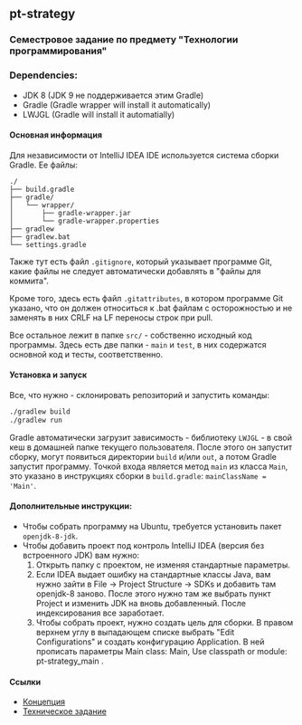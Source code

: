 ## pt-strategy

### Семестровое задание по предмету "Технологии программирования"

### Dependencies:
* JDK 8 (JDK 9 не поддерживается этим Gradle)
* Gradle (Gradle wrapper will install it automatically)
* LWJGL (Gradle will install it automatially)

#### Основная информация
Для независимости от IntelliJ IDEA IDE используется система сборки
Gradle. Ее файлы:

```text
./
├── build.gradle
├── gradle/
│   └── wrapper/
│       ├── gradle-wrapper.jar
│       └── gradle-wrapper.properties
├── gradlew
├── gradlew.bat
└── settings.gradle
```

Также тут есть файл `.gitignore`, который указывает программе
Git, какие файлы не следует автоматически добавлять в
"файлы для коммита".

Кроме того, здесь есть файл `.gitattributes`, в котором программе Git указано,
что он должен относиться к .bat файлам с осторожностью и не заменять в них
CRLF на LF переносы строк при pull.

Все остальное лежит в папке `src/` - собственно исходный код программы.
Здесь есть две папки - `main` и `test`, в них содержатся
основной код и тесты, соответственно.

#### Установка и запуск
Все, что нужно - склонировать репозиторий и запустить команды:

```bash
./gradlew build
./gradlew run
```

Gradle автоматически загрузит зависимость -
библиотеку `LWJGL` - в свой кеш в домашней папке текущего пользователя.
После этого он запустит сборку, могут появиться директории `build` и/или `out`,
а потом Gradle запустит программу.
Точкой входа является метод `main` из класса `Main`, это указано в инструкциях
сборки в `build.gradle`: `mainClassName = 'Main'`.


#### Дополнительные инструкции:
* Чтобы собрать программу на Ubuntu, требуется установить
пакет `openjdk-8-jdk`.
* Чтобы добавить проект под контроль IntelliJ IDEA
(версия без встроенного JDK) вам нужно:
    1) Открыть папку с проектом, не изменяя стандартные параметры.
    2) Если IDEA выдает ошибку на стандартные классы Java, вам нужно зайти
    в File -> Project Structure -> SDKs и добавить там openjdk-8 заново.
    После этого нужно там же выбрать пункт Project и изменить JDK
    на вновь добавленный. После индексирования все заработает.
    3) Чтобы собрать проект, нужно создать цель для сборки. В правом верхнем
    углу в выпадающем списке выбрать "Edit Configurations" и создать
    конфигурацию Application. В ней прописать параметры Main class: Main,
    Use classpath or module: pt-strategy_main .


#### Ссылки
* [Концепция](https://docs.google.com/document/d/e/2PACX-1vSpHRiPfLlqVUm37otCjSqb913a2Rj6wKtj59bPCHMOy2IUX041F3jNrHfqbqNyguhXppTrVQphbS43/pub)
* [Техническое задание](https://docs.google.com/document/d/e/2PACX-1vQM3NRpSZ0w1k_juJK0osW2sz-D8cKg0Lm-9CzF7Vcr4Iquctj_FX4qmdZEONR3xDyRBMt_i7b5aspf/pub)

